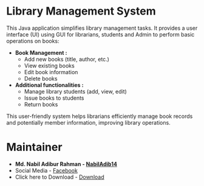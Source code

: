 # Library Management System


This Java application simplifies library management tasks. It provides a user interface (UI) using GUI for librarians, students and Admin to perform basic operations on books:

* **Book Management :**
    * Add new books (title, author, etc.)
    * View existing books
    * Edit book information 
    * Delete books 
* **Additional functionalities :**
    * Manage library students (add, view, edit)
    * Issue books to students 
    * Return books

This user-friendly system helps librarians efficiently manage book records and potentially member information, improving library operations.


# Maintainer
* **Md. Nabil Adibur Rahman - [NabilAdib14](https://github.com/NabilAdib14)**
* Social Media - 
[Facebook](https://www.facebook.com/nabil.adib.1412)
* Click here to Download - 
[Download]([https://drive.google.com/uc?export=1sN9sKLIZ-mHPZhBG6GrahdYiVFHImEdB](https://drive.google.com/uc?export=download&id=1sN9sKLIZ-mHPZhBG6GrahdYiVFHImEdB))
